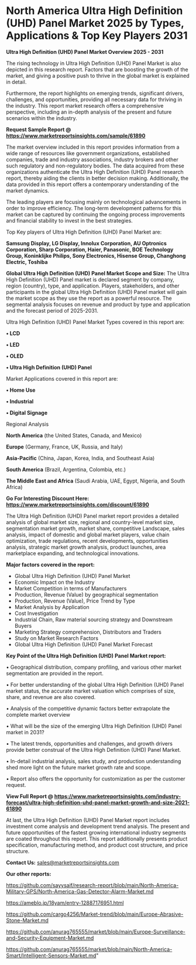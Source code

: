 # North America Ultra High Definition (UHD) Panel Market 2025 by Types, Applications & Top Key Players 2031

<Strong> Ultra High Definition (UHD) Panel Market Overview 2025 - 2031</strong>

The rising technology in Ultra High Definition (UHD) Panel Market is also depicted in this research report. Factors that are boosting the growth of the market, and giving a positive push to thrive in the global market is explained in detail.

Furthermore, the report highlights on emerging trends, significant drivers, challenges, and opportunities, providing all necessary data for thriving in the industry. This report market research offers a comprehensive perspective, including an in-depth analysis of the present and future scenarios within the industry.

<strong>Request Sample Report @ <a href=https://www.marketreportsinsights.com/sample/61890>https://www.marketreportsinsights.com/sample/61890</a></strong>

The market overview included in this report provides information from a wide range of resources like government organizations, established companies, trade and industry associations, industry brokers and other such regulatory and non-regulatory bodies. The data acquired from these organizations authenticate the Ultra High Definition (UHD) Panel research report, thereby aiding the clients in better decision making. Additionally, the data provided in this report offers a contemporary understanding of the market dynamics.

The leading players are focusing mainly on technological advancements in order to improve efficiency. The long-term development patterns for this market can be captured by continuing the ongoing process improvements and financial stability to invest in the best strategies.

Top Key players of Ultra High Definition (UHD) Panel Market are:

<strong>Samsung Display, LG Display, Innolux Corporation, AU Optronics Corporation, Sharp Corporation, Haier, Panasonic, BOE Technology Group, Koninklijke Philips, Sony Electronics, Hisense Group, Changhong Electric, Toshiba</strong>

<strong><b>Global Ultra High Definition (UHD) Panel Market Scope and Size:</b></strong>
The Ultra High Definition (UHD) Panel market is declared segment by company, region (country), type, and application. Players, stakeholders, and other participants in the global Ultra High Definition (UHD) Panel market will gain the market scope as they use the report as a powerful resource. The segmental analysis focuses on revenue and product by type and application and the forecast period of 2025-2031.

Ultra High Definition (UHD) Panel Market Types covered in this report are:

<strong>• LCD

• LED

• OLED

• Ultra High Definition (UHD) Panel</strong>

Market Applications covered in this report are:

<strong>• Home Use

• Industrial

• Digital Signage</strong> 

Regional Analysis

<strong>North America</strong> (the United States, Canada, and Mexico)

<strong>Europe</strong> (Germany, France, UK, Russia, and Italy)

<strong>Asia-Pacific</strong> (China, Japan, Korea, India, and Southeast Asia)

<strong>South America</strong> (Brazil, Argentina, Colombia, etc.)

<strong>The Middle East and Africa</strong> (Saudi Arabia, UAE, Egypt, Nigeria, and South Africa)

<strong>Go For Interesting Discount Here: <a href=https://www.marketreportsinsights.com/discount/61890>https://www.marketreportsinsights.com/discount/61890</a></strong>

The Ultra High Definition (UHD) Panel market report provides a detailed analysis of global market size, regional and country-level market size, segmentation market growth, market share, competitive Landscape, sales analysis, impact of domestic and global market players, value chain optimization, trade regulations, recent developments, opportunities analysis, strategic market growth analysis, product launches, area marketplace expanding, and technological innovations.

<strong><b>Major factors covered in the report:</b></strong>
<ul>
  <li>Global Ultra High Definition (UHD) Panel Market </li>
  <li>Economic Impact on the Industry</li>
  <li>Market Competition in terms of Manufacturers</li>
  <li>Production, Revenue (Value) by geographical segmentation</li>
  <li>Production, Revenue (Value), Price Trend by Type</li>
  <li>Market Analysis by Application</li>
  <li>Cost Investigation</li>
  <li>Industrial Chain, Raw material sourcing strategy and Downstream Buyers</li>
  <li>Marketing Strategy comprehension, Distributors and Traders</li>
  <li>Study on Market Research Factors</li>
  <li>Global Ultra High Definition (UHD) Panel Market Forecast</li>
</ul>

<strong><b>Key Point of the Ultra High Definition (UHD) Panel Market report:</b></strong>

• Geographical distribution, company profiling, and various other market segmentation are provided in the report.

• For better understanding of the global Ultra High Definition (UHD) Panel market status, the accurate market valuation which comprises of size, share, and revenue are also covered.

• Analysis of the competitive dynamic factors better extrapolate the complete market overview

• What will be the size of the emerging Ultra High Definition (UHD) Panel market in 2031?

• The latest trends, opportunities and challenges, and growth drivers provide better construal of the Ultra High Definition (UHD) Panel Market.

• In-detail industrial analysis, sales study, and production understanding shed more light on the future market growth rate and scope.

• Report also offers the opportunity for customization as per the customer request.

<strong><b>View Full Report @ <a href=https://www.marketreportsinsights.com/industry-forecast/ultra-high-definition-uhd-panel-market-growth-and-size-2021-61890>https://www.marketreportsinsights.com/industry-forecast/ultra-high-definition-uhd-panel-market-growth-and-size-2021-61890</a></b></strong>


At last, the Ultra High Definition (UHD) Panel Market report includes investment come analysis and development trend analysis. The present and future opportunities of the fastest growing international industry segments are coated throughout this report. This report additionally presents product specification, manufacturing method, and product cost structure, and price structure.

<strong>Contact Us:</strong>
sales@marketreportsinsights.com

<strong>Our other reports:</strong>

<a href=https://github.com/sayysaif/research-report/blob/main/North-America-Military-GPS/North-America-Gas-Detector-Alarm-Market.md>https://github.com/sayysaif/research-report/blob/main/North-America-Military-GPS/North-America-Gas-Detector-Alarm-Market.md</a>

<a href=https://ameblo.jp/18yam/entry-12887176951.html>https://ameblo.jp/18yam/entry-12887176951.html</a>

<a href=https://github.com/cargo4256/Market-trend/blob/main/Europe-Abrasive-Stone-Market.md>https://github.com/cargo4256/Market-trend/blob/main/Europe-Abrasive-Stone-Market.md</a>

<a href=https://github.com/anurag765555/market/blob/main/Europe-Surveillance-and-Security-Equipment-Market.md>https://github.com/anurag765555/market/blob/main/Europe-Surveillance-and-Security-Equipment-Market.md</a>

<a href=https://github.com/anurag765555/market/blob/main/North-America-Smart/Intelligent-Sensors-Market.md>https://github.com/anurag765555/market/blob/main/North-America-Smart/Intelligent-Sensors-Market.md</a>"
